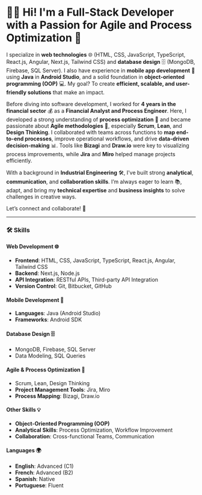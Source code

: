 # 👨‍💻 Hi! I'm a Full-Stack Developer with a Passion for Agile and Process Optimization 🚀

I specialize in **web technologies** 🌐 (HTML, CSS, JavaScript, TypeScript, React.js, Angular, Next.js, Tailwind CSS) and **database design** 🗄️ (MongoDB, Firebase, SQL Server). I also have experience in **mobile app development** 📱 using **Java** in **Android Studio**, and a solid foundation in **object-oriented programming (OOP)** 💻. My goal? To create **efficient, scalable, and user-friendly solutions** that make an impact.

Before diving into software development, I worked for **4 years in the financial sector** 💰 as a **Financial Analyst and Process Engineer**. Here, I developed a strong understanding of **process optimization** 🔧 and became passionate about **Agile methodologies** 🔄, especially **Scrum**, **Lean**, and **Design Thinking**. I collaborated with teams across functions to **map end-to-end processes**, improve operational workflows, and drive **data-driven decision-making** 📊. Tools like **Bizagi** and **Draw.io** were key to visualizing process improvements, while **Jira** and **Miro** helped manage projects efficiently.

With a background in **Industrial Engineering** 🛠️, I've built strong **analytical**, **communication**, and **collaboration skills**. I’m always eager to learn 📚, adapt, and bring my **technical expertise** and **business insights** to solve challenges in creative ways. 

Let’s connect and collaborate! 💬

---

### 🛠️ **Skills** 

#### **Web Development** 🌐
- **Frontend**: HTML, CSS, JavaScript, TypeScript, React.js, Angular, Tailwind CSS
- **Backend**: Next.js, Node.js
- **API Integration**: RESTful APIs, Third-party API Integration
- **Version Control**: Git, Bitbucket, GitHub

#### **Mobile Development** 📱
- **Languages**: Java (Android Studio)
- **Frameworks**: Android SDK

#### **Database Design** 🗄️
- MongoDB, Firebase, SQL Server
- Data Modeling, SQL Queries

#### **Agile & Process Optimization** 🔄
- Scrum, Lean, Design Thinking
- **Project Management Tools**: Jira, Miro
- **Process Mapping**: Bizagi, Draw.io

#### **Other Skills** 💡
- **Object-Oriented Programming (OOP)**
- **Analytical Skills**: Process Optimization, Workflow Improvement
- **Collaboration**: Cross-functional Teams, Communication

#### **Languages** 🌍
- **English**: Advanced (C1)
- **French**: Advanced (B2)
- **Spanish**: Native
- **Portuguese**: Fluent
